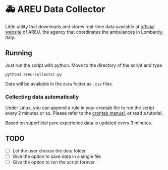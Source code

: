 # 🚑 AREU Data Collector
Little utility that downloads and stores real-time data available at [official website](https://www.areu.lombardia.it/web/home/missioni-aat-real-time) of AREU, the agency that coordinates the ambulances in Lombardy, Italy.



## Running

Just run the script with python. Move to the directory of the script and type

```
python3 areu-collector.py
```

Data will be available in the `data` folder as `.csv` files.

### Collecting data automatically

Under Linux, you can append a rule in your crontab file to run the script every 2 minutes or so. Please refer to the [crontab manual](https://linux.die.net/man/5/crontab), or read a tutorial.

Based on superficial pure experience data is updated every 3 minutes.



## TODO

- [ ] Let the user choose the data folder
- [ ] Give the option to save data in a single file
- [ ] Give the option to run the script forever
